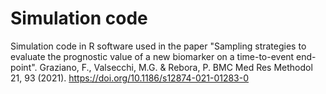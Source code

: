 # Simulation code
Simulation code in R software used in the paper "Sampling strategies to evaluate the prognostic value of a new biomarker on a time-to-event end-point". Graziano, F., Valsecchi, M.G. & Rebora, P. BMC Med Res Methodol 21, 93 (2021). https://doi.org/10.1186/s12874-021-01283-0
